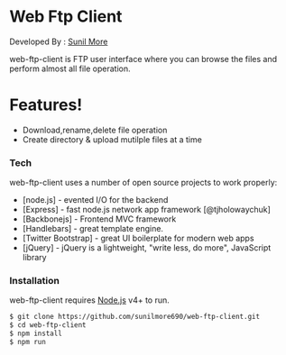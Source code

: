 # Web Ftp Client

Developed By : [Sunil More](https://www.linkedin.com/in/sunil-more-18961164/)

web-ftp-client is FTP user interface where you can browse the files and perform almost all file operation.

  
# Features!

  - Download,rename,delete file operation
  - Create directory & upload mutilple files at a time



### Tech

web-ftp-client uses a number of open source projects to work properly:

* [node.js] - evented I/O for the backend
* [Express] - fast node.js network app framework [@tjholowaychuk]
* [Backbonejs] - Frontend MVC framework
* [Handlebars] - great template engine.
*  [Twitter Bootstrap] - great UI boilerplate for modern web apps
* [jQuery] - jQuery is a lightweight, "write less, do more", JavaScript library


### Installation

web-ftp-client requires [Node.js](https://nodejs.org/) v4+ to run.



```sh
$ git clone https://github.com/sunilmore690/web-ftp-client.git
$ cd web-ftp-client
$ npm install 
$ npm run
```